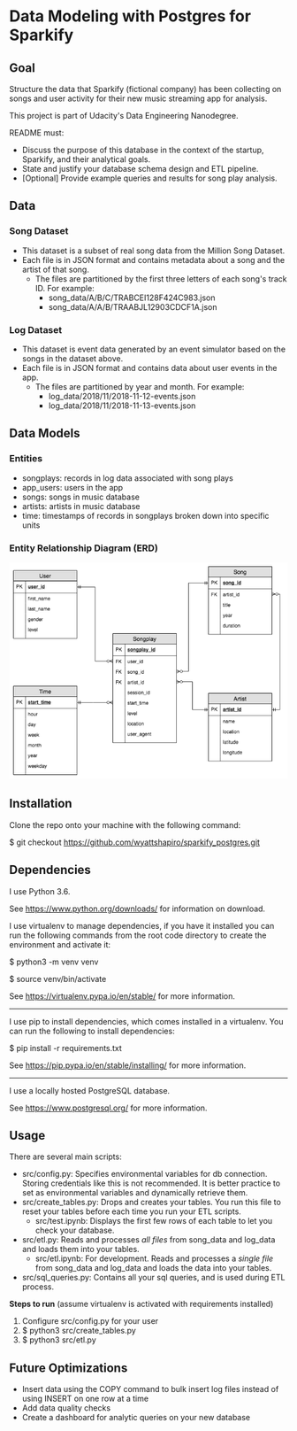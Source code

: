 
# Data Modeling with Postgres for Sparkify

## Goal

Structure the data that Sparkify (fictional company) has been collecting on songs and user activity for their new music streaming app for analysis.

This project is part of Udacity's Data Engineering Nanodegree.

README must:
- Discuss the purpose of this database in the context of the startup, Sparkify, and their analytical goals.
- State and justify your database schema design and ETL pipeline.
- [Optional] Provide example queries and results for song play analysis.

## Data

### Song Dataset

- This dataset is a subset of real song data from the Million Song Dataset.
- Each file is in JSON format and contains metadata about a song and the artist of that song.
  - The files are partitioned by the first three letters of each song's track ID. For example:
    - song_data/A/B/C/TRABCEI128F424C983.json
    - song_data/A/A/B/TRAABJL12903CDCF1A.json

### Log Dataset

- This dataset is event data generated by an event simulator based on the songs in the dataset above.
- Each file is in JSON format and contains data about user events in the app.
  - The files are partitioned by year and month. For example:
    - log_data/2018/11/2018-11-12-events.json
    - log_data/2018/11/2018-11-13-events.json


## Data Models

### Entities

- songplays: records in log data associated with song plays
- app_users: users in the app
- songs: songs in music database
- artists: artists in music database
- time: timestamps of records in songplays broken down into specific units

### Entity Relationship Diagram (ERD)

![Alt text](sparkify_ERD.png?raw=true "Sparkify ERD")


## Installation

Clone the repo onto your machine with the following command:

$ git checkout https://github.com/wyattshapiro/sparkify_postgres.git


## Dependencies

I use Python 3.6.

See https://www.python.org/downloads/ for information on download.

I use virtualenv to manage dependencies, if you have it installed you can run
the following commands from the root code directory to create the environment and
activate it:

$ python3 -m venv venv

$ source venv/bin/activate

See https://virtualenv.pypa.io/en/stable/ for more information.

----

I use pip to install dependencies, which comes installed in a virtualenv.
You can run the following to install dependencies:

$ pip install -r requirements.txt

See https://pip.pypa.io/en/stable/installing/ for more information.

----

I use a locally hosted PostgreSQL database.

See https://www.postgresql.org/ for more information.


## Usage

There are several main scripts:

- src/config.py: Specifies environmental variables for db connection. Storing credentials like this is not recommended. It is better practice to set as environmental variables and dynamically retrieve them.
- src/create_tables.py: Drops and creates your tables. You run this file to reset your tables before each time you run your ETL scripts.
  - src/test.ipynb: Displays the first few rows of each table to let you check your database.
- src/etl.py: Reads and processes *all files* from song_data and log_data and loads them into your tables.
  - src/etl.ipynb: For development. Reads and processes a *single file* from song_data and log_data and loads the data into your tables.
- src/sql_queries.py: Contains all your sql queries, and is used during ETL process.

**Steps to run** (assume virtualenv is activated with requirements installed)
1. Configure src/config.py for your user
2. $ python3 src/create_tables.py
3. $ python3 src/etl.py

## Future Optimizations

- Insert data using the COPY command to bulk insert log files instead of using INSERT on one row at a time
- Add data quality checks
- Create a dashboard for analytic queries on your new database

